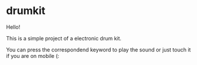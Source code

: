 # drumkit

Hello!

This is a simple project of a electronic drum kit.

You can press the correspondend keyword to play the sound or just touch it if you are on mobile (:
